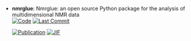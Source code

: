 



- **nmrglue**: Nmrglue: an open source Python package for the analysis of multidimensional NMR data  
    [![Code](https://img.shields.io/github/stars/jjhelmus/nmrglue?style=for-the-badge&logo=github)](https://github.com/jjhelmus/nmrglue) 
    [![Last Commit](https://img.shields.io/github/last-commit/jjhelmus/nmrglue?style=for-the-badge&logo=github)](https://github.com/jjhelmus/nmrglue) 

    [![Publication](https://img.shields.io/badge/Publication-Citations:282-blue?style=for-the-badge&logo=bookstack)](https://doi.org/10.1007/s10858-013-9718-x) 
    [![JIF](https://img.shields.io/badge/Impact_Factor-2.40-purple?style=for-the-badge&logo=academia)](https://doi.org/10.1007/s10858-013-9718-x)


